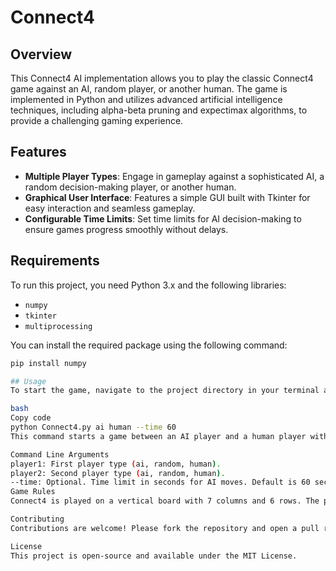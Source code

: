 # Connect4

## Overview
This Connect4 AI implementation allows you to play the classic Connect4 game against an AI, random player, or another human. The game is implemented in Python and utilizes advanced artificial intelligence techniques, including alpha-beta pruning and expectimax algorithms, to provide a challenging gaming experience.

## Features
- **Multiple Player Types**: Engage in gameplay against a sophisticated AI, a random decision-making player, or another human.
- **Graphical User Interface**: Features a simple GUI built with Tkinter for easy interaction and seamless gameplay.
- **Configurable Time Limits**: Set time limits for AI decision-making to ensure games progress smoothly without delays.

## Requirements
To run this project, you need Python 3.x and the following libraries:
- `numpy`
- `tkinter`
- `multiprocessing`

You can install the required package using the following command:
```bash
pip install numpy

## Usage
To start the game, navigate to the project directory in your terminal and run:

bash
Copy code
python Connect4.py ai human --time 60
This command starts a game between an AI player and a human player with a 60-second time limit for AI moves.

Command Line Arguments
player1: First player type (ai, random, human).
player2: Second player type (ai, random, human).
--time: Optional. Time limit in seconds for AI moves. Default is 60 seconds.
Game Rules
Connect4 is played on a vertical board with 7 columns and 6 rows. The players take turns dropping colored discs into the columns. The first player to form a horizontal, vertical, or diagonal line of four discs wins the game.

Contributing
Contributions are welcome! Please fork the repository and open a pull request with your improvements.

License
This project is open-source and available under the MIT License.

